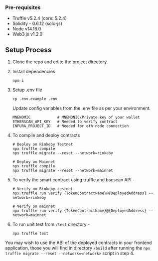 ### Pre-requisites

* Truffle v5.2.4 (core: 5.2.4)
* Solidity - 0.6.12 (solc-js)
* Node v14.16.0
* Web3.js v1.2.9

## Setup Process

1. Clone the repo and cd to the project directory.

2. Install dependencies
    ```
    npm i
    ```

3. Setup .env file
    ```
    cp .env.example .env
    ```
    Update config variables from the .env file as per your environment.
    ```
    MNENOMIC            # MNEMONIC/Private key of your wallet
    ETHERSCAN_API_KEY   # Needed to verify contract
    INFURA_PROJECT_ID   # Needed for eth node connection
    ```

4. To compile and deploy contracts
    ```
    # Deploy on Rinkeby Testnet
    npx truffle compile
    npx truffle migrate --reset --network=rinkeby

    # Deploy on Mainnet
    npx truffle compile
    npx truffle migrate --reset --network=mainnet
    ```

5. To verify the smart contract using truffle and bscscan API -
    ```
    # Verify on Rinkeby testnet
    npx truffle run verify {TokenContractName}@{DeployedAddress} --network=rinkeby

    # Verify on mainnet
    npx truffle run verify {TokenContractName}@{DeployedAddress} --network=mainnet
    ```

5. To run unit test from `/test` directory -
    ```
    npx truffle test
    ```

You may wish to use the ABI of the deployed contracts in your frontend application, those you will find in directory `/build` after running the `npx truffle migrate --reset --network=<network>` script in step 4.